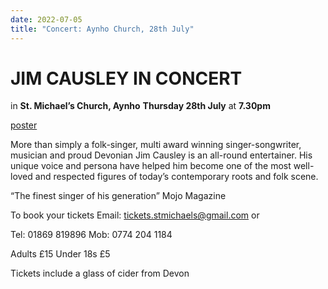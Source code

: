 ```yaml
---
date: 2022-07-05
title: "Concert: Aynho Church, 28th July"
---
```


# JIM CAUSLEY IN CONCERT

in **St. Michael’s Church, Aynho**
**Thursday 28th July** at **7.30pm**

[poster](https://www.aynho.org/wp-content/uploads/2022/06/Jim-Causley-Concert-1.png)

More than simply a folk-singer, multi award winning singer-songwriter, musician and proud
Devonian Jim Causley is an all-round entertainer. His unique voice and persona have helped
him become one of the most well-loved and respected figures of today’s contemporary roots and
folk scene.

“The finest singer of his generation” Mojo Magazine

To book your tickets Email: tickets.stmichaels@gmail.com or

Tel: 01869 819896 Mob: 0774 204 1184

Adults £15 Under 18s £5

Tickets include a glass of cider from Devon
